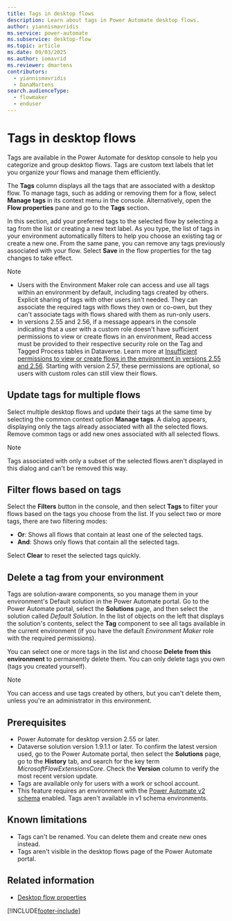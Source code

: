 ```yaml
---
title: Tags in desktop flows
description: Learn about tags in Power Automate desktop flows.
author: yiannismavridis
ms.service: power-automate
ms.subservice: desktop-flow
ms.topic: article
ms.date: 09/03/2025
ms.author: iomavrid
ms.reviewer: dmartens
contributors:
  - yiannismavridis
  - DanaMartens
search.audienceType: 
  - flowmaker
  - enduser
---
```


# Tags in desktop flows

Tags are available in the Power Automate for desktop console to help you categorize and group desktop flows. Tags are custom text labels that let you organize your flows and manage them efficiently.

The **Tags** column displays all the tags that are associated with a desktop flow. To manage tags, such as adding or removing them for a flow, select **Manage tags** in its context menu in the console. Alternatively, open the **Flow properties** pane and go to the **Tags** section.

In this section, add your preferred tags to the selected flow by selecting a tag from the list or creating a new text label. As you type, the list of tags in your environment automatically filters to help you choose an existing tag or create a new one. From the same pane, you can remove any tags previously associated with your flow. Select **Save** in the flow properties for the tag changes to take effect.

> [!NOTE]
> - Users with the Environment Maker role can access and use all tags within an environment by default, including tags created by others. Explicit sharing of tags with other users isn't needed. They can associate the required tags with flows they own or co-own, but they can't associate tags with flows shared with them as run-only users.
> - In versions 2.55 and 2.56, if a message appears in the console indicating that a user with a custom role doesn't have sufficient permissions to view or create flows in an environment, Read access must be provided to their respective security role on the Tag and Tagged Process tables in Dataverse. Learn more at [Insufficient permissions to view or create flows in the environment in versions 2.55 and 2.56](https://community.powerplatform.com/forums/thread/details/?threadid=3ec33061-582b-f011-8c4d-7c1e5247028a). Starting with version 2.57, these permissions are optional, so users with custom roles can still view their flows.

## Update tags for multiple flows

Select multiple desktop flows and update their tags at the same time by selecting the common context option **Manage tags**. A dialog appears, displaying only the tags already associated with all the selected flows. Remove common tags or add new ones associated with all selected flows.

> [!NOTE]
> Tags associated with only a subset of the selected flows aren't displayed in this dialog and can't be removed this way.

## Filter flows based on tags

Select the **Filters** button in the console, and then select **Tags** to filter your flows based on the tags you choose from the list. If you select two or more tags, there are two filtering modes:

- **Or**: Shows all flows that contain at least one of the selected tags.
- **And**: Shows only flows that contain all the selected tags.

Select **Clear** to reset the selected tags quickly.

## Delete a tag from your environment

Tags are solution-aware components, so you manage them in your environment's Default solution in the Power Automate portal. Go to the Power Automate portal, select the **Solutions** page, and then select the solution called *Default Solution*. In the list of objects on the left that displays the solution's contents, select the **Tag** component to see all tags available in the current environment (if you have the default *Environment Maker* role with the required permissions).

You can select one or more tags in the list and choose **Delete from this environment** to permanently delete them. You can only delete tags you own (tags you created yourself).

> [!NOTE]
> You can access and use tags created by others, but you can't delete them, unless you're an administrator in this environment.

## Prerequisites

- Power Automate for desktop version 2.55 or later.
- Dataverse solution version 1.9.1.1 or later. To confirm the latest version used, go to the Power Automate portal, then select the **Solutions** page, go to the **History** tab, and search for the key term *MicrosoftFlowExtensionsCore*. Check the **Version** column to verify the most recent version update.
- Tags are available only for users with a work or school account.
- This feature requires an environment with the [Power Automate v2 schema](schema.md) enabled. Tags aren't available in v1 schema environments.

## Known limitations

- Tags can't be renamed. You can delete them and create new ones instead.
- Tags aren't visible in the desktop flows page of the Power Automate portal.

## Related information

- [Desktop flow properties](console.md#desktop-flow-properties)

[!INCLUDE[footer-include](../includes/footer-banner.md)]
